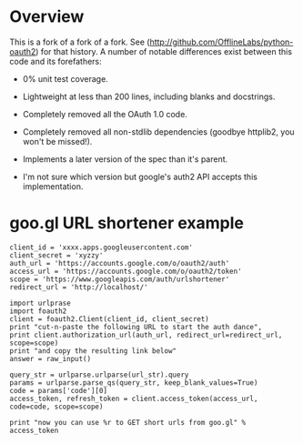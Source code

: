 # Overview

This is a fork of a fork of a fork. See (http://github.com/OfflineLabs/python-oauth2) for that history. A number of notable differences exist between this code and its forefathers:

* 0% unit test coverage.

* Lightweight at less than 200 lines, including blanks and docstrings.

* Completely removed all the OAuth 1.0 code.

* Completely removed all non-stdlib dependencies (goodbye httplib2, you won't be missed!).

* Implements a later version of the spec than it's parent.

* I'm not sure which version but google's auth2 API accepts this implementation.

# goo.gl URL shortener example

    client_id = 'xxxx.apps.googleusercontent.com'
    client_secret = 'xyzzy'
    auth_url = 'https://accounts.google.com/o/oauth2/auth'
    access_url = 'https://accounts.google.com/o/oauth2/token'
    scope = 'https://www.googleapis.com/auth/urlshortener'
    redirect_url = 'http://localhost/'

    import urlprase
    import foauth2
    client = foauth2.Client(client_id, client_secret)
    print "cut-n-paste the following URL to start the auth dance",
    print client.authorization_url(auth_url, redirect_url=redirect_url, scope=scope)
    print "and copy the resulting link below"
    answer = raw_input()

    query_str = urlparse.urlparse(url_str).query
    params = urlparse.parse_qs(query_str, keep_blank_values=True)
    code = params['code'][0]
    access_token, refresh_token = client.access_token(access_url, code=code, scope=scope)

    print "now you can use %r to GET short urls from goo.gl" % access_token
